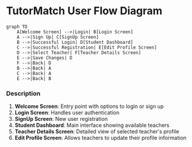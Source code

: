 # TutorMatch User Flow Diagram

```mermaid
graph TD
    A[Welcome Screen] -->|Login| B[Login Screen]
    A -->|Sign Up| C[SignUp Screen]
    B -->|Successful Login| D[Student Dashboard]
    C -->|Successful Registration| E[Edit Profile Screen]
    D -->|Select Teacher| F[Teacher Details Screen]
    E -->|Save Changes| D
    F -->|Back| D
    B -->|Back| A
    C -->|Back| A
    E -->|Back| B
```

### Description
1. **Welcome Screen**: Entry point with options to login or sign up
2. **Login Screen**: Handles user authentication
3. **SignUp Screen**: New user registration
4. **Student Dashboard**: Main interface showing available teachers
5. **Teacher Details Screen**: Detailed view of selected teacher's profile
6. **Edit Profile Screen**: Allows teachers to update their profile information
